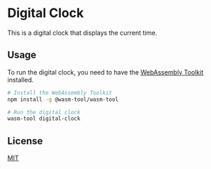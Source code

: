 # Digital Clock

This is a digital clock that displays the current time.

## Usage

To run the digital clock, you need to have the [WebAssembly Toolkit](https://github.com/wasm-tool/wasm-tool) installed.

```bash
# Install the WebAssembly Toolkit
npm install -g @wasm-tool/wasm-tool

# Run the digital clock
wasm-tool digital-clock
```

## License

[MIT](https://github.com/wasm-tool/wasm-tool/blob/master/LICENSE)
